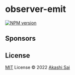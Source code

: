 # observer-emit

[![NPM version](https://img.shields.io/npm/v/observer-emit?color=a1b858&label=)](https://www.npmjs.com/package/observer-emit)

## Sponsors

<p align="center"></p>

## License

[MIT](./LICENSE) License © 2022 [Akashi Sai](https://github.com/antfu)
